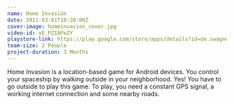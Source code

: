 ```yaml
---
name: Home Invasion
date: 2011-03-01T10:20:00Z
cover-image: homeinvasion_cover.jpg
video-id: xE_PZIAPoZY
playstore-link: https://play.google.com/store/apps/details?id=de.swagner.homeinvasion&hl=en
team-size: 2 People
project-duration: 3 Months
--- 
```


Home Invasion is a location-based game for Android devices.
You control your spaceship by walking outside in your neighborhood. Yes! You have to go outside to play this game. To play, you need a constant GPS signal, a working internet connection and some nearby roads.
